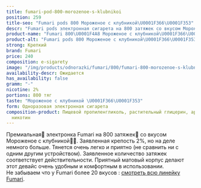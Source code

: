 ```yaml
---
title: fumari-pod-800-morozenoe-s-klubnikoi
position: 259
title-seo: "Fumari pods 800 Мороженое с клубникой\U0001F366\U0001F353"
descr: "Fumari pods электронная сигарета на 800 затяжек со вкусом Мороженое с клубникой\U0001F366\U0001F353"
product-name: "Fumari 800\U0001F4A8 Мороженое с клубникой\U0001F366\U0001F353"
product-alt: "Fumari pods 800 Мороженое с клубникой\U0001F366\U0001F353"
strong: Крепкий
brand: Fumari
price: 240
composition: e-sigarety
image: "/img/products/odnorazki/fumari/800/fumari-800-morozenoe-s-klubnikoi.png"
availability-descr: Ожидается
has_availability: false
gramm: "-"
nicotine: 2%
portions: 800 тяг
taste: "Мороженое с клубникой \U0001F366\U0001F353"
form: Одноразовая электронная сигарета
composition-product: Пищевой пропиленгликоль, растительный глицерин, ароматизатор,
  никотин
---
```


Премиальная🥇 электронка Fumari на 800 затяжек💨 со вкусом Мороженое с клубникой🍦🍓. Заявленная крепость 2%, но на деле немного больше. Тянется очень легко и приятно (не сравнить ни с одним другим устройством). Заявленное количество затяжек соответствует действительности. Приятный матовый корпус делают этот девайс очень удобным и комфортным в использовании.<br>
Не забываем что у Fumari более 20 вкусов : [смотреть всю линейку Fumari](/fumari).